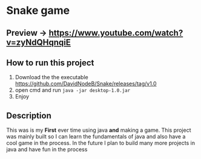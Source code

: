 # Snake game
## Preview -> https://www.youtube.com/watch?v=zyNdQHqnqiE
## How to run this project
1. Download the the executable https://github.com/DavidNodeB/Snake/releases/tag/v1.0
2. open cmd and run ```java -jar desktop-1.0.jar```
3. Enjoy
## Description
<p>This was is my <b>First</b> ever time using java <b>and</b> making a game. This project was mainly built so I can learn the fundamentals of java and also have a cool game in the process. In the future I plan to build many more projects in java and have fun in the process</p>
